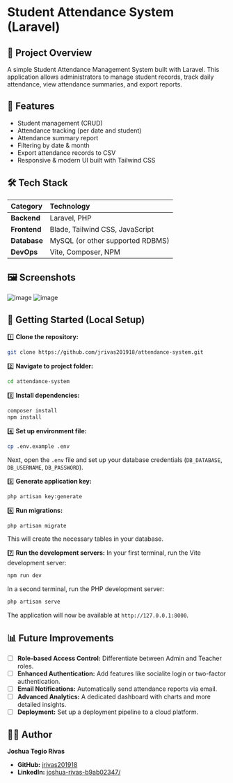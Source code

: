 # Student Attendance System (Laravel)

## 📌 Project Overview
A simple Student Attendance Management System built with Laravel. This application allows administrators to manage student records, track daily attendance, view attendance summaries, and export reports.

## 🎯 Features
*   Student management (CRUD)
*   Attendance tracking (per date and student)
*   Attendance summary report
*   Filtering by date & month
*   Export attendance records to CSV
*   Responsive & modern UI built with Tailwind CSS

## 🛠 Tech Stack

| Category | Technology |
| :--- | :--- |
| **Backend** | Laravel, PHP |
| **Frontend** | Blade, Tailwind CSS, JavaScript |
| **Database** | MySQL (or other supported RDBMS) |
| **DevOps** | Vite, Composer, NPM |

## 🖼 Screenshots
![image](https://github.com/user-attachments/assets/b841dec3-ec7a-4fb5-94f6-1536f11ee4b8)
![image](https://github.com/user-attachments/assets/9e0bf44e-61b8-4664-bcc9-3b1e6dbb0059)

## 🚀 Getting Started (Local Setup)

1️⃣ **Clone the repository:**
```bash
git clone https://github.com/jrivas201918/attendance-system.git
```

2️⃣ **Navigate to project folder:**
```bash
cd attendance-system
```

3️⃣ **Install dependencies:**
```bash
composer install
npm install
```

4️⃣ **Set up environment file:**
```bash
cp .env.example .env
```
Next, open the `.env` file and set up your database credentials (`DB_DATABASE`, `DB_USERNAME`, `DB_PASSWORD`).

5️⃣ **Generate application key:**
```bash
php artisan key:generate
```

6️⃣ **Run migrations:**
```bash
php artisan migrate
```
This will create the necessary tables in your database.

7️⃣ **Run the development servers:**
In your first terminal, run the Vite development server:
```bash
npm run dev
```
In a second terminal, run the PHP development server:
```bash
php artisan serve
```

The application will now be available at `http://127.0.0.1:8000`.

## 📊 Future Improvements
- [ ] **Role-based Access Control:** Differentiate between Admin and Teacher roles.
- [ ] **Enhanced Authentication:** Add features like socialite login or two-factor authentication.
- [ ] **Email Notifications:** Automatically send attendance reports via email.
- [ ] **Advanced Analytics:** A dedicated dashboard with charts and more detailed insights.
- [ ] **Deployment:** Set up a deployment pipeline to a cloud platform.

## 👨‍💻 Author
**Joshua Tegio Rivas**

*   **GitHub:** [jrivas201918](https://github.com/jrivas201918)
*   **LinkedIn:** [joshua-rivas-b9ab02347/](https://www.linkedin.com/in/joshua-rivas-b9ab02347/)
